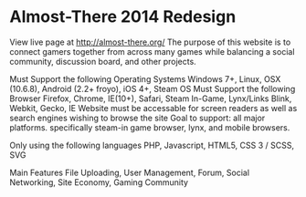 <h1>Almost-There 2014 Redesign</h1>

View live page at <a href='http://almost-there.org'>http://almost-there.org/</a>
The purpose of this website is to connect gamers together from across many games while balancing a social community, discussion board, and other projects.

Must Support the following Operating Systems
	Windows 7+, Linux, OSX (10.6.8), Android (2.2+ froyo), iOS 4+, Steam OS
Must Support the following Browser
	Firefox, Chrome, IE(10+), Safari, Steam In-Game, Lynx/Links
	Blink, Webkit, Gecko, IE
	Website must be accessable for screen readers as well as search engines wishing to browse the site
Goal to support: all major platforms. specifically steam-in game browser, lynx, and mobile browsers.
	
Only using the following languages
	PHP, Javascript, HTML5, CSS 3 / SCSS, SVG

Main Features
	File Uploading, User Management, Forum, Social Networking, Site Economy, Gaming Community
	
